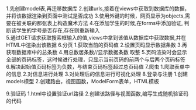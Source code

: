 1.先创建model表,再迁移数据库
2.创建urls,接着在views中获取到数据库的数据，并将该数据渲染到页面中测试是否成功
3.使用外键的时候，网页显示为objects,需要在被关联的那张表上构造魔术方法
4.在添加学生的时候,在forms中添加验证, 判断该学生的学号是否存在,存在则重新输入    
5.通过GET请求获取搜索框输入的值,views中拿到该值从数据库中获取数据,并在HTML中渲染出该数据
6.分页
    1.获取当前的页码值 
    2.设置页码显示数据条数
    3.再获取数据库中的总条数
    4.用总数居条数//显示数据条数    取整
    5.页码渲染时会显示全部的页码标签，这时候进行处理，只显示当前页码的前两个与后两个页码标签
    6.解决起始值页码标签为负数，与结束页码标签超过总页码值
7.爬虫
    1.爬取表单中的信息
    2.对信息进行处理
    3.对处理后的信息进行可视化处理
8.登录与注册
    1.创建models模型
    2.创建路由，视图函数，ModelForm表单，HTML模板
    
9.验证码
    1.html中设置验证url路径
    2.创建该路径与视图函数,编写生成随机验证码的代码